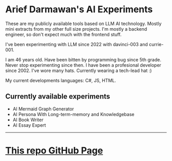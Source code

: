# Arief Darmawan's AI Experiments
These are my publicly available tools based on LLM AI technology. Mostly mini extracts from my other full size projects. I'm mostly a backend engineer, so don't expect much with the frontend stuff.

I've been experimenting with LLM since 2022 with davinci-003 and currie-001. 

I am 46 years old. Have been bitten by programming bug since 5th grade. Never stop experimenting since then. 
I have been a profesional developer since 2002. I've wore many hats. Currently wearing a tech-lead hat :)

My current developments languages: C#, JS, HTML.

## Currently available experiments
- AI Mermaid Graph Generator
- AI Persona With Long-term-memory and Knowledgebase
- AI Book Writer
- AI Essay Expert
---

# [This repo GitHub Page](adarmawan.github.io)

